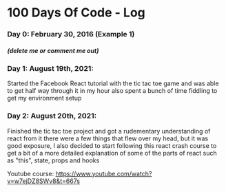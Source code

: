 # 100 Days Of Code - Log

### Day 0: February 30, 2016 (Example 1)

##### (delete me or comment me out)

### Day 1: August 19th, 2021:

Started the Facebook React tutorial with the tic tac toe game and was able to get half way through it in my hour also spent a bunch of time fiddling to get my environment setup

### Day 2: August 20th, 2021:

Finished the tic tac toe project and got a rudementary understanding of react from it there were a few things that flew over my head, but it was good exposure, I also decided to start following this react crash course to get a bit of a more detailed explanation of some of the parts of react such as "this", state, props and hooks

Youtube course: https://www.youtube.com/watch?v=w7ejDZ8SWv8&t=667s
